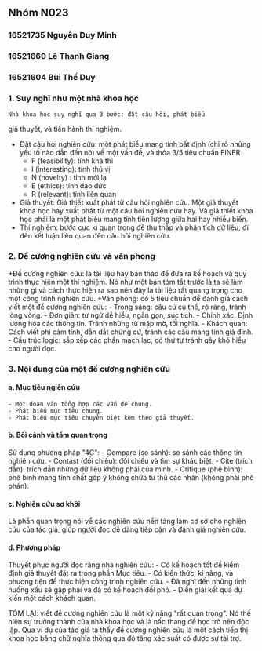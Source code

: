 ## Nhóm N023
### 16521735	Nguyễn Duy Minh
### 16521660	Lê Thanh Giang
### 16521604	Bùi Thế Duy

### 1. Suy nghĩ như một nhà khoa học
	Nhà khoa học suy nghĩ qua 3 bước: đặt câu hỏi, phát biểu
giả thuyết, và tiến hành thí nghiệm.
+ Đặt câu hỏi nghiên cứu: một phát biểu mang tính bất định (chỉ rõ những yếu tố nào
dẫn đến nó) về một vấn đề, và thỏa 3/5 tiêu chuẩn FINER
	- F (feasibility): tính khả thi
	- I (interesting): tính thú vị
	- N (novelty) : tính mới lạ
	- E (ethics): tính đạo đức
	- R (relevant): tính liên quan
+ Giả thuyết: Giả thiết xuất phát từ câu hỏi nghiên cứu. Một giả thuyết khoa học hay xuất phát từ một câu hỏi nghiên cứu hay. Và giả thiết khoa học phải là một phát biểu mang tính tiên lượng giữa hai hay nhiều biến.
+ Thí nghiệm: bước cực kì quan trọng để thu thập và phân tích dữ liệu, đi đến kết luận liên quan đến câu hỏi nghiên cứu.

### 2. Đề cương nghiên cứu và văn phong
+Đề cương nghiên cứu: là tài liệu hay bản thảo để đưa ra kế hoạch và quy trình thực hiện một thí nghiệm. Nó như một bản tóm tắt trước là ta sẽ làm những gì và cách thực hiện ra sao nên đây là tài liệu rất quang trọng cho một công trình nghiên cứu.
+Văn phong: có 5 tiêu chuẩn để đánh giá cách viết một đề cương nghiên cứu:
	- Trong sáng: câu cú cụ thể, rõ ràng, tránh lòng vòng.
	- Đơn giản: từ ngữ dễ hiểu, ngắn gọn, súc tích.
	- Chính xác: Định lượng hóa các thông tin. Tránh những từ mập mờ, tối nghĩa.
	- Khách quan: Cách viết phi cảm tính, dẫn dắt chứng cứ, tránh các câu mang tính giả định.
	- Cấu trúc logic: sắp xếp các phần mạch lạc, có thứ tự tránh gây khó hiểu cho người đọc.

### 3. Nội dung của một đề cương nghiên cứu
#### a. Mục tiêu ngiên cứu
	- Một đoạn văn tổng hợp các vấn đề chung.
	- Phát biểu mục tiêu chung.
	- Phát biếu mục tiêu chuyên biệt kèm theo giả thuyết.
#### b. Bối cảnh và tầm quan trọng
Sử dụng phương pháp "4C":
	- Compare (so sánh): so sánh các thông tin nghiên cứu.
	- Contast (đối chiếu): đối chiếu và tìm sự khác biệt.
	- Cite (trích dẫn): trích dẫn những dữ liệu không phải của mình.
	- Critique (phê bình): phê bình mang tính chất góp ý không chứa tư thù các nhân (không phải phê phán).
#### c. Nghiên cứu sơ khởi
Là phần quan trọng nói về các nghiên cứu nền tảng làm cơ sở cho nghiên cứu của tác giả, giúp người đọc dễ dàng tiếp cận và đánh giá nghiên cứu.
#### d. Phương pháp
Thuyết phục người đọc rằng nhà nghiên cứu:
	- Có kế hoạch tốt để kiểm định giả thuyết đặt ra trong phần Mục tiêu.
	- Có kiến thức, kĩ năng, và phương tiện để thực hiện công trình nghiên cứu.
	- Đã nghĩ đến những tình huống xấu sẽ gặp phải và đã có kế hoạch đối phó.
	- Diễn giải kết quả dự kiến một cách khách quan.

TÓM LẠI: viết đề cương nghiên cứu là một kỹ năng "rất quan trọng". Nó thể hiện sự trưởng thành của nhà khoa học và là nấc thang để học trở nên độc lập.
Qua ví dụ của tác giả ta thấy đề cương nghiên cứu là một cách tiếp thị khoa học bằng chữ nghĩa thông qua đó tăng xác suất có được sự tài trợ.
